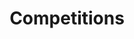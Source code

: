 ---
title: Competitions
menu:
  sidebar:
    name: Competitions
    identifier: competitions
    weight: 300
---